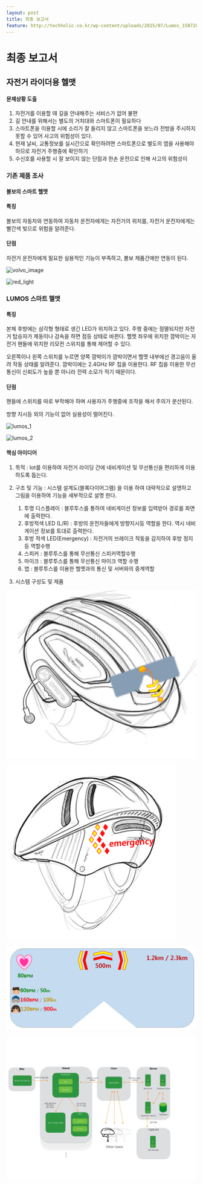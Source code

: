```yaml
---
layout: post
title: 최종 보고서
feature: http://techholic.co.kr/wp-content/uploads/2015/07/Lumos_150728_2.jpg
---
```


# 최종 보고서

	
##  자전거 라이더용 헬맷

#### 문제상황 도출 

1. 자전거를 이용할 때 길을 안내해주는 서비스가 없어 불편
2. 길 안내를 위해서는 별도의 거치대와 스마트폰이 필요하다
3. 스마트폰을 이용할 시에 소리가 잘 들리지 않고 스마트폰을 보느라 전방을 주시하지 못할 수 있어 사고의 위험성이 있다.
4. 현재 날씨, 교통정보를 실시간으로 확인하려면 스마트폰으로 별도의 앱을 사용해야 하므로 자전거 주행중에 확인하기 
5. 수신호를 사용할 시 잘 보이지 않는 단점과 한손 운전으로 인해 사고의 위험성이 


### 기존 제품 조사

#### 볼보의 스마트 헬맷

#### 특징 
볼보의 자동차와 연동하여 자동차 운전자에게는 자전거의 위치를, 자전거 운전자에게는 빨간색 빛으로 위험을 알려준다.
	
#### 단점
자전거 운전자에게 필요한 실용적인 기능이 부족하고, 볼보 제품간에만 연동이 된다.

![volvo_image](http://img.danawa.com/cp_images/service/121/2818423/volvo_150103_1.jpg)

![red_light](http://img.danawa.com/cp_images/service/121/2818423/volvo_150103_3.jpg)	



### LUMOS 스마트 헬맷 

#### 특징
	
본체 후방에는 삼각형 형태로 생긴 LED가 위치하고 있다. 주행 중에는 점멸되지만 자전거 탑승자가 제동이나 감속을 하면 점등 상태로 바뀐다. 헬멧 좌우에 위치한 깜박이는 자전거 핸들에 위치한 리모컨 스위치를 통해 제어할 수 있다.
	
오른쪽이나 왼쪽 스위치를 누르면 양쪽 깜박이가 깜박이면서 헬멧 내부에선 경고음이 울려 작동 상태를 알려준다. 깜박이에는 2.4GHz RF 칩을 이용한다. RF 칩을 이용한 무선 통신이 신뢰도가 높을 뿐 아니라 전력 소모가 적기 때문이다.
	
#### 단점
	
핸들에 스위치를 따로 부착해야 하며 사용자가 주행중에 조작을 해서 주의가 분산된다.
	
방향 지시등 외의 기능이 없어 실용성이 떨어진다.


![lumos_1](http://techholic.co.kr/wp-content/uploads/2015/07/Lumos_150728_2.jpg)

![lumos_2](http://techholic.co.kr/wp-content/uploads/2015/07/Lumos_150728_3.jpg)


	
#### 핵심 아이디어


1. 목적 : Iot를 이용하여 자전거 라이딩 간에 네비게이션 및 무선통신을 편리하게 이용하도록 돕는다. 

2. 구조 및 기능 : 시스템 설계도(블록다이어그램) 을 이용 하여 대략적으로 설명하고 그림을 이용하여 기능을 세부적으로 설명 한다.
	1. 투명 디스플레이 : 블루투스를 통하여 네비게이션 정보를 입력받아 경로를 화면에 출력한다.
	1. 후방적색 LED (L/R) : 후방의 운전자들에게 방향지시등 역할을 한다. 역시 네비게이션 정보를 토대로 출력한다.
	1. 후방 적색 LED(Emergency) : 자전거의 브레이크 작동을 감지하여 후방 정지등 역할수행
	1. 스피커 : 블루투스를 통해 무선통신 스피커역할수행
	1. 마이크 : 블루투스를 통해 무선통신 마이크 역할 수행 
	1. 앱 : 블루투스를 이용한  헬멧과의 통신 및 서버와의 중계역할
2. 시스템 구성도 및 제품 

![hmd](/assets/img/final/hmd.png)

![led](/assets/img/final/led.png)
	
![view](/assets/img/final/view.png)

![diagram](/assets/img/final/diagram.jpeg)




